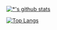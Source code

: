 


[![*'s github stats](https://github-readme-stats.vercel.app/api?username=already-cow)](https://github.com/already-cow)


[![Top Langs](https://github-readme-stats.vercel.app/api/top-langs/?username=alreadycow)](https://github.com/alreadycow/github-readme-stats)
